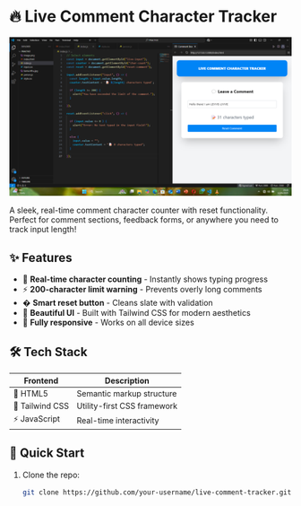 # 🔥 Live Comment Character Tracker 

![Project Screenshot](https://github.com/Levisonmsachi/LIVE-COMMENT-CHARACTER-TRACKER/blob/main/Screenshot%20(124).png)

A sleek, real-time comment character counter with reset functionality. Perfect for comment sections, feedback forms, or anywhere you need to track input length!

## ✨ Features

- 🎯 **Real-time character counting** - Instantly shows typing progress
- ⚡ **200-character limit warning** - Prevents overly long comments
- � **Smart reset button** - Cleans slate with validation
- 🎨 **Beautiful UI** - Built with Tailwind CSS for modern aesthetics
- 📱 **Fully responsive** - Works on all device sizes

## 🛠️ Tech Stack

| Frontend       | Description                          |
|----------------|--------------------------------------|
| 📜 HTML5       | Semantic markup structure            |
| 🎨 Tailwind CSS| Utility-first CSS framework          |
| ⚡ JavaScript  | Real-time interactivity              |

## 🚀 Quick Start

1. Clone the repo:
   ```bash
   git clone https://github.com/your-username/live-comment-tracker.git
